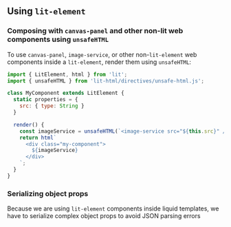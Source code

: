 ## Using `lit-element`

### Composing with `canvas-panel` and other non-lit web components using `unsafeHTML`

To use `canvas-panel`, `image-service`, or other non-`lit-element` web components inside a `lit-element`, render them using `unsafeHTML`:

``` javascript
import { LitElement, html } from 'lit';
import { unsafeHTML } from 'lit-html/directives/unsafe-html.js';

class MyComponent extends LitElement {
  static properties = {
    src: { type: String }
  }

  render() {
    const imageService = unsafeHTML(`<image-service src="${this.src}" />`);
    return html`
      <div class="my-component">
        ${imageService}
      </div>
    `;
  }
}
```

### Serializing object props

Because we are using `lit-element` components inside liquid templates, we have to serialize complex object props to avoid JSON parsing errors
